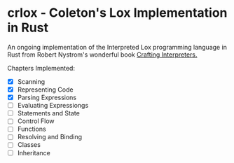 # crlox - Coleton's Lox Implementation in Rust
An ongoing implementation of the Interpreted Lox programming language in Rust from Robert Nystrom's wonderful book [Crafting Interpreters.](https://craftinginterpreters.com/)

Chapters Implemented:
- [X] Scanning
- [X] Representing Code
- [X] Parsing Expressions
- [ ] Evaluating Expressiongs
- [ ] Statements and State
- [ ] Control Flow
- [ ] Functions
- [ ] Resolving and Binding
- [ ] Classes
- [ ] Inheritance
